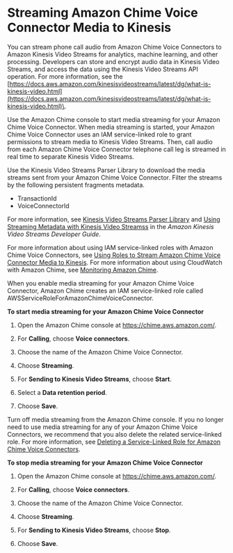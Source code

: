 # Streaming Amazon Chime Voice Connector Media to Kinesis<a name="start-kinesis-vc"></a>

You can stream phone call audio from Amazon Chime Voice Connectors to Amazon Kinesis Video Streams for analytics, machine learning, and other processing\. Developers can store and encrypt audio data in Kinesis Video Streams, and access the data using the Kinesis Video Streams API operation\. For more information, see the [https://docs.aws.amazon.com/kinesisvideostreams/latest/dg/what-is-kinesis-video.html](https://docs.aws.amazon.com/kinesisvideostreams/latest/dg/what-is-kinesis-video.html)\.

Use the Amazon Chime console to start media streaming for your Amazon Chime Voice Connector\. When media streaming is started, your Amazon Chime Voice Connector uses an IAM service\-linked role to grant permissions to stream media to Kinesis Video Streams\. Then, call audio from each Amazon Chime Voice Connector telephone call leg is streamed in real time to separate Kinesis Video Streams\.

Use the Kinesis Video Streams Parser Library to download the media streams sent from your Amazon Chime Voice Connector\. Filter the streams by the following persistent fragments metadata\.
+ TransactionId
+ VoiceConnectorId

For more information, see [Kinesis Video Streams Parser Library](https://docs.aws.amazon.com/kinesisvideostreams/latest/dg/parser-library.html) and [Using Streaming Metadata with Kinesis Video Streamss](https://docs.aws.amazon.com/kinesisvideostreams/latest/dg/how-meta.html) in the *Amazon Kinesis Video Streams Developer Guide*\.

For more information about using IAM service\-linked roles with Amazon Chime Voice Connectors, see [Using Roles to Stream Amazon Chime Voice Connector Media to Kinesis](using-service-linked-roles-stream.md)\. For more information about using CloudWatch with Amazon Chime, see [Monitoring Amazon Chime](monitoring-overview.md)\.

When you enable media streaming for your Amazon Chime Voice Connector, Amazon Chime creates an IAM service\-linked role called AWSServiceRoleForAmazonChimeVoiceConnector\.

**To start media streaming for your Amazon Chime Voice Connector**

1. Open the Amazon Chime console at [https://chime\.aws\.amazon\.com/](https://chime.aws.amazon.com)\.

1. For **Calling**, choose **Voice connectors**\.

1. Choose the name of the Amazon Chime Voice Connector\.

1. Choose **Streaming**\.

1. For **Sending to Kinesis Video Streams**, choose **Start**\.

1. Select a **Data retention period**\.

1. Choose **Save**\.

Turn off media streaming from the Amazon Chime console\. If you no longer need to use media streaming for any of your Amazon Chime Voice Connectors, we recommend that you also delete the related service\-linked role\. For more information, see [Deleting a Service\-Linked Role for Amazon Chime Voice Connectors](using-service-linked-roles-stream.md#delete-service-linked-role-stream)\.

**To stop media streaming for your Amazon Chime Voice Connector**

1. Open the Amazon Chime console at [https://chime\.aws\.amazon\.com/](https://chime.aws.amazon.com)\.

1. For **Calling**, choose **Voice connectors**\.

1. Choose the name of the Amazon Chime Voice Connector\.

1. Choose **Streaming**\.

1. For **Sending to Kinesis Video Streams**, choose **Stop**\.

1. Choose **Save**\.